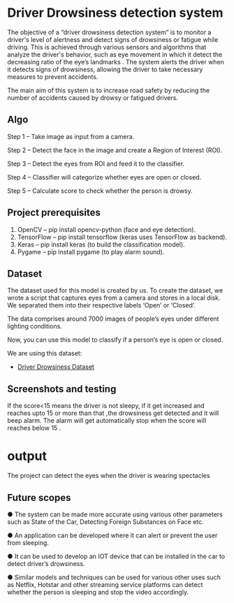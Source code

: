 # Driver Drowsiness detection system

The objective of a “driver drowsiness detection system” is to monitor a driver's level of alertness and detect signs  of drowsiness or fatigue while driving. This is achieved through various sensors and algorithms that analyze the driver's behavior, such as eye movement in which it detect the decreasing ratio of the eye’s landmarks . The system alerts the driver when it detects signs of drowsiness, allowing the driver to take necessary measures to prevent accidents.

 The main aim of this system is to increase road safety by reducing the number of accidents caused by drowsy or fatigued drivers. 
 



## Algo
Step 1 – Take image as input from a camera.

Step 2 – Detect the face in the image and create a Region of Interest (ROI).

Step 3 – Detect the eyes from ROI and feed it to the classifier.

Step 4 – Classifier will categorize whether eyes are open or closed.

Step 5 – Calculate score to check whether the person is drowsy.

## Project prerequisites 

1. OpenCV – pip install opencv-python (face and eye detection).
2. TensorFlow – pip install tensorflow (keras uses TensorFlow as backend).
3. Keras – pip install keras (to build the classification model).
4. Pygame – pip install pygame (to play alarm sound).

## Dataset
The dataset used for this model is created by us. To create the dataset, we wrote a script that captures eyes from a camera and stores in a local disk. We separated them into their respective labels ‘Open’ or ‘Closed’. 

The data comprises around 7000 images of people’s eyes under different lighting conditions. 

Now, you can use this model to classify if a person’s eye is open or closed.

We are using this dataset:
 - [ Driver Drowsiness Dataset](https://www.kaggle.com/datasets/serenaraju/yawn-eye-dataset-new)


## Screenshots and testing

If the score<15 means the driver is not sleepy, if it get increased and reaches upto 15 or more than that ,the drowsiness get detected and it will beep alarm.
The alarm will get automatically stop when the score will reaches below 15 .
# output

The project can detect the eyes when the driver is wearing spectacles

## Future scopes
● The system can be made more accurate using various other parameters such as State of the Car, Detecting Foreign Substances on Face etc.

● An application can be developed where it can alert or prevent the user from sleeping.

● It can be used to develop an IOT device that can be installed in the car to detect driver’s drowsiness. 

● Similar models and techniques can be used for various other uses such as Netflix, Hotstar and other streaming service platforms can detect whether the person is sleeping and stop the video accordingly.

